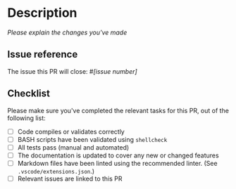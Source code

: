 # Description

_Please explain the changes you've made_

## Issue reference

The issue this PR will close: #_[issue number]_

## Checklist

Please make sure you've  completed the relevant tasks for this PR, out of the following list:

* [ ] Code compiles or validates correctly
* [ ] BASH scripts have been validated using `shellcheck`
* [ ] All tests pass (manual and automated)
* [ ] The documentation is updated to cover any new or changed features
* [ ] Markdown files have been linted using the recommended linter. (See `.vscode/extensions.json`.)
* [ ] Relevant issues are linked to this PR
